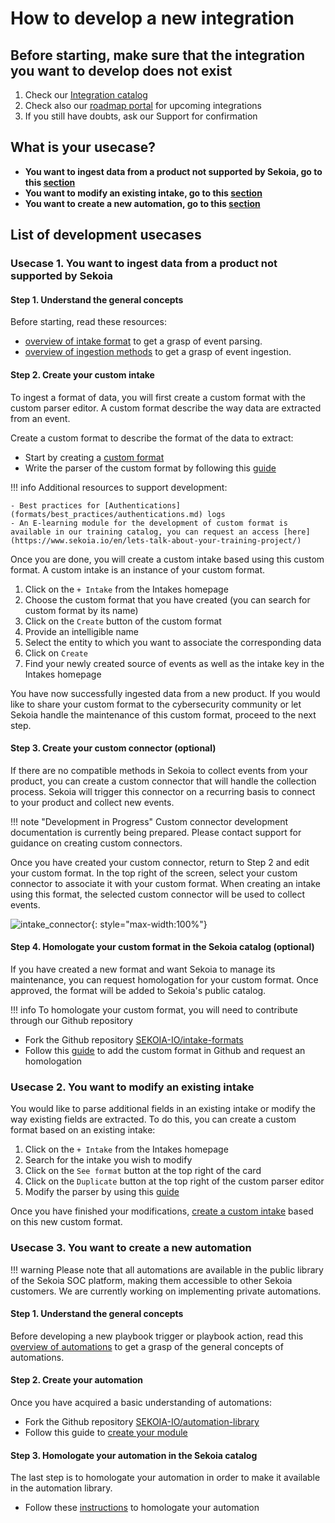 # How to develop a new integration

## Before starting, make sure that the integration you want to develop does not exist

1. Check our [Integration catalog](https://www.sekoia.io/en/integrations-catalog/)
2. Check also our [roadmap portal](https://roadmap-integrations.sekoia.io/tabs/18-coming-next) for upcoming integrations
3. If you still have doubts, ask our Support for confirmation

## What is your usecase?

- **You want to ingest data from a product not supported by Sekoia, go to this [section](#usecase-1-you-want-to-ingest-data-from-a-product-not-supported-by-sekoia)**
- **You want to modify an existing intake, go to this [section](#usecase-2-you-want-to-modify-an-existing-intake)**
- **You want to create a new automation, go to this [section](#usecase-3-you-want-to-create-a-new-automation)**

## List of development usecases

### Usecase 1. You want to ingest data from a product not supported by Sekoia

#### Step 1. Understand the general concepts

Before starting, read these resources:
- [overview of intake format](formats/overview.md) to get a grasp of event parsing.
- [overview of ingestion methods](/integration/ingestion_methods/index.md) to get a grasp of event ingestion.

#### Step 2. Create your custom intake

To ingest a format of data, you will first create a custom format with the custom parser editor. A custom format describe the way data are extracted from an event.

Create a custom format to describe the format of the data to extract:

- Start by creating a [custom format](formats/create_a_format.md#custom-format-creation-on-the-platform)
- Write the parser of the custom format by following this [guide](formats/parser.md)

!!! info
    Additional resources to support development:

    - Best practices for [Authentications](formats/best_practices/authentications.md) logs
    - An E-learning module for the development of custom format is available in our training catalog, you can request an access [here](https://www.sekoia.io/en/lets-talk-about-your-training-project/)

Once you are done, you will create a custom intake based using this custom format. A custom intake is an instance of your custom format.

1. Click on the `+ Intake` from the Intakes homepage
2. Choose the custom format that you have created (you can search for custom format by its name)
3. Click on the `Create` button of the custom format
4. Provide an intelligible name
5. Select the entity to which you want to associate the corresponding data
6. Click on `Create`
7. Find your newly created source of events as well as the intake key in the Intakes homepage

You have now successfully ingested data from a new product. If you would like to share your custom format to the cybersecurity community or let Sekoia handle the maintenance of this custom format, proceed to the next step.

#### Step 3. Create your custom connector (optional)

If there are no compatible methods in Sekoia to collect events from your product, you can create a custom connector that will handle the collection process.
Sekoia will trigger this connector on a recurring basis to connect to your product and collect new events.

!!! note "Development in Progress"
    Custom connector development documentation is currently being prepared. Please contact support for guidance on creating custom connectors.

Once you have created your custom connector, return to Step 2 and edit your custom format.
In the top right of the screen, select your custom connector to associate it with your custom format. When creating an intake using this format, the selected custom connector will be used to collect events.

![intake_connector](/assets/operation_center/intakes/custom_intake_connector.png){: style="max-width:100%"}

#### Step 4. Homologate your custom format in the Sekoia catalog (optional)

If you have created a new format and want Sekoia to manage its maintenance, you can request homologation for your custom format. Once approved, the format will be added to Sekoia's public catalog.

!!! info
    To homologate your custom format, you will need to contribute through our Github repository

- Fork the Github repository [SEKOIA-IO/intake-formats](https://github.com/SEKOIA-IO/intake-formats)
- Follow this [guide](formats/create_a_format.md#custom-format-creation-with-the-github-repository) to add the custom format in Github and request an homologation

### Usecase 2. You want to modify an existing intake

You would like to parse additional fields in an existing intake or modify the way existing fields are extracted. To do this, you can create a custom format based on an existing intake:

1. Click on the `+ Intake` from the Intakes homepage
2. Search for the intake you wish to modify
3. Click on the `See format` button at the top right of the card
4. Click on the `Duplicate` button at the top right of the custom parser editor
5. Modify the parser by using this [guide](formats/parser.md)

Once you have finished your modifications, [create a custom intake](#step-2-create-your-custom-intake) based on this new custom format.

### Usecase 3. You want to create a new automation

!!! warning
    Please note that all automations are available in the public library of the Sekoia SOC platform, making them accessible to other Sekoia customers. We are currently working on implementing private automations.

#### Step 1. Understand the general concepts

Before developing a new playbook trigger or playbook action, read this [overview of automations](automation/overview.md) to get a grasp of the general concepts of automations.

#### Step 2. Create your automation

Once you have acquired a basic understanding of automations:

- Fork the Github repository [SEKOIA-IO/automation-library](https://github.com/SEKOIA-IO/automation-library)
- Follow this guide to [create your module](automation/create_a_module.md)

#### Step 3. Homologate your automation in the Sekoia catalog

The last step is to homologate your automation in order to make it available in the automation library.

- Follow these [instructions](automation/create_a_module.md#homologation-request) to homologate your automation